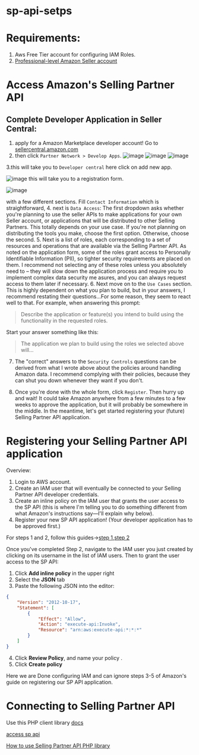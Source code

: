 # sp-api-setps

Requirements:
===================
1. Aws Free Tier account for configuring IAM Roles.
2. [Professional-level Amazon Seller account](https://sellercentral.amazon.com/)

Access Amazon's Selling Partner API 
===================
## Complete Developer Application in Seller Central:
1. apply for a Amazon Marketplace developer account! Go to [sellercentral.amazon.com](https://sellercentral.amazon.com)
2. then click `Partner Network > Develop Apps`.
![image](https://user-images.githubusercontent.com/89484481/218136662-57146edf-25b9-46a0-b85d-f5dda18947a4.png)
![image](https://user-images.githubusercontent.com/89484481/218136791-8974ae04-7658-4adf-b446-a678e2d85edd.png)
![image](https://user-images.githubusercontent.com/89484481/218137154-9201c969-224b-48bd-8ebd-ac1f1c8d9025.png)

3.this will take you to `Developer central` here click on add new app.

 ![image](https://user-images.githubusercontent.com/89484481/217552820-109fa024-4819-42a7-8eb6-eeffdc8b91ec.png)
 this will take you to a registration  form.

![image](https://user-images.githubusercontent.com/89484481/218138206-941f2dd0-2a28-4751-b86b-5e03e09688c5.png)

with a few different sections. Fill `Contact Information` which is straightforward, 
4. next is  `Data Access`:
The first dropdown asks whether you're planning to use the seller APIs to make applications for your own Seller account, or applications that will be distributed to other Selling Partners. This totally depends on your use case. If you're not planning on distributing the tools you make, choose the first option. Otherwise, choose the second.
5. Next is a list of roles, each corresponding to a set of resources and operations that are available via the Selling Partner API. As noted on the application form, some of the roles grant access to Personally Identifiable Information (PII), so tighter security requirements are placed on them. I recommend not selecting any of these roles unless you absolutely need to – they will slow down the application process and require you to implement complex data security me asures, and you can always request access to them later if necessary.
6. Next move on to the `Use Cases` section. This is highly dependent on what you plan to build, but in your answers, I recommend restating their questions...For some reason, they seem to react well to that. For example, when answering this prompt:

> Describe the application or feature(s) you intend to build using the functionality in the requested roles.

Start your answer something like this:

> The application we plan to build using the roles we selected above will...

7. The "correct" answers to the `Security Controls` questions can be derived from what I wrote above about the policies around handling Amazon data. I recommend complying with their policies, because they can shut you down whenever they want if you don't.

8. Once you're done with the whole form, click `Register`. Then hurry up and wait! It could take Amazon anywhere from a few minutes to a few weeks to approve the application, but it will probably be somewhere in the middle. In the meantime, let's get started registering your (future) Selling Partner API application.

Registering your Selling Partner API application
================================================

Overview:
1.  Login to AWS account.
2.  Create an IAM user that will eventually be connected to your Selling Partner API developer credentials.
3.  Create an inline policy on the IAM user that grants the user access to the SP API (this is where I'm telling you to do something different from what Amazon's instructions say—I'll explain why below).
4.  Register your new SP API application! (Your developer application has to be approved first.)

For steps 1 and 2, follow this guides->[step 1](https://youtu.be/EAJOsBNRIQA),[step 2](https://youtu.be/KSjPTqNBlGc) 

Once you've completed Step 2, navigate to the IAM user you just created by clicking on its username in the list of IAM users. Then to grant the user access to the SP API:

1.  Click **Add inline policy** in the upper right
2.  Select the **JSON** tab
3.  Paste the following JSON into the editor:
```json
{
    "Version": "2012-10-17",
    "Statement": [
        {
            "Effect": "Allow",
            "Action": "execute-api:Invoke",
            "Resource": "arn:aws:execute-api:*:*:*"
        }
    ]
}
```
    
4.  Click **Review Policy**, and name your policy .
5.  Click **Create policy**

 Here we are Done configuring IAM and can ignore steps 3-5 of Amazon's guide on registering our SP API application.

Connecting to Selling Partner API
================================================
Use this PHP client library [docs](https://github.com/jlevers/selling-partner-api#setup)

[access sp api](https://www.highsidelabs.co/blog/selling-partner-api-access)

[How to use Selling Partner API PHP library ](https://www.highsidelabs.co/blog/spapi-php-library)








<!-- Go to  -->


